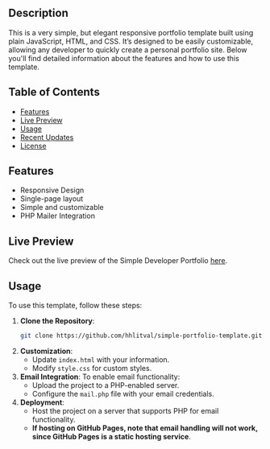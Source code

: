 ## Description

This is a very simple, but elegant responsive portfolio template built using plain JavaScript, HTML, and CSS. It’s designed to be easily customizable, allowing any developer to quickly create a personal portfolio site. Below you'll find detailed information about the features and how to use this template.

## Table of Contents

- [Features](#features)
- [Live Preview](#live-preview)
- [Usage](#usage)
- [Recent Updates](#recent-updates)
- [License](#license)

## Features

- Responsive Design
- Single-page layout
- Simple and customizable
- PHP Mailer Integration

## Live Preview

Check out the live preview of the Simple Developer Portfolio [here](https://hhlitval.github.io/simple-portfolio-template).

## Usage

To use this template, follow these steps:

1. **Clone the Repository**: 
    ```bash
    git clone https://github.com/hhlitval/simple-portfolio-template.git
    ```
2. **Customization**:
   - Update `index.html` with your information.
   - Modify `style.css` for custom styles.
3. **Email Integration**:
   To enable email functionality:
   - Upload the project to a PHP-enabled server.
   - Configure the `mail.php` file with your email credentials.
4. **Deployment**:
   - Host the project on a server that supports PHP for email functionality.
   - **If hosting on GitHub Pages, note that email handling will not work, since GitHub Pages is a static hosting service**.

